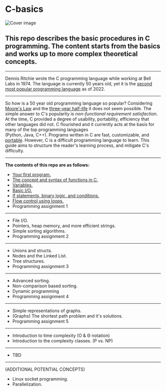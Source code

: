 # C-basics
![Cover image](https://github.com/nac294/C-basics/blob/main/images/cover.png)
## This repo describes the basic procedures in C programming. The content starts from the basics and works up to more complex theoretical concepts.
***
Dennis Ritchie wrote the C programming language while working at Bell Labs in 1974.
The language is currently 50 years old, yet it is the [second most popular programming language](https://statisticsanddata.org/data/the-most-popular-programming-languages-1965-2022-new-update/)
as of 2022.
***
So how is a 50 year old programming language so popular? Considering [Moore's Law](https://www.electrochem.org/moores-law-the-beginnings/) 
and the [three-year half-life](https://spectrum.ieee.org/an-engineering-career-only-a-young-persons-game)
it does not seem possible. The simple answer to C's popularity is *non-functional requirement satisfaction*. At the time, C provided a degree of usability, portability, efficiency that other languages did not. C flourished and it currently acts at the basis for many of the top programming languages   
(Python, Java, C++).
Programs written in C are fast, customizable, and [portable](https://developerexperience.io/articles/software-portability). However, C is a difficult programming language to learn. This guide aims to structure the reader's learning process, and mitigate C's difficulty.


*********************************************************************************************************

**The contents of this repo are as follows:**

- [Your first program.](https://github.com/nac294/C-basics/blob/main/modules/firstProgram.md)
- [The concept and syntax of functions in C.](https://github.com/nac294/C-basics/blob/main/modules/functionSyntax.md)
- [Variables.](https://github.com/nac294/C-basics/blob/main/modules/variables.md)
- [Basic I/O.](https://github.com/nac294/C-basics/blob/main/modules/io.md)
- [If statements, binary logic, and conditions.](https://github.com/nac294/C-basics/blob/main/modules/basicFlowControl.md)  
- [Flow control using loops.](https://github.com/nac294/C-basics/blob/main/modules/loops.md)  
- Programming assignment 1
---------------------------------------------------------------
- File I/O.  
- Pointers, heap memory, and more efficient strings.  
- Simple sorting algorithms.  
- Programming assignment 2
---------------------------------------------------------------
- Unions and structs.  
- Nodes and the Linked List.  
- Tree structures.  
- Programming assignment 3
---------------------------------------------------------------
- Advanced sorting.  
- Non-comparison based sorting.  
- Dynamic programming
- Programming assignment 4
---------------------------------------------------------------
- Simple representations of graphs.  
- (Graphs) The shortest path problem and it's solutions.  
- Programming assignment 5
---------------------------------------------------------------
- Introduction to time complexity (O & Θ notation)   
- Introduction to the complexity classes. (P vs. NP)  
---------------------------------------------------------------
- TBD  
*********************************************************************************************************
(ADDITIONAL POTENTIAL CONCEPTS)

- Linux socket programming.  
- Parallelization.

